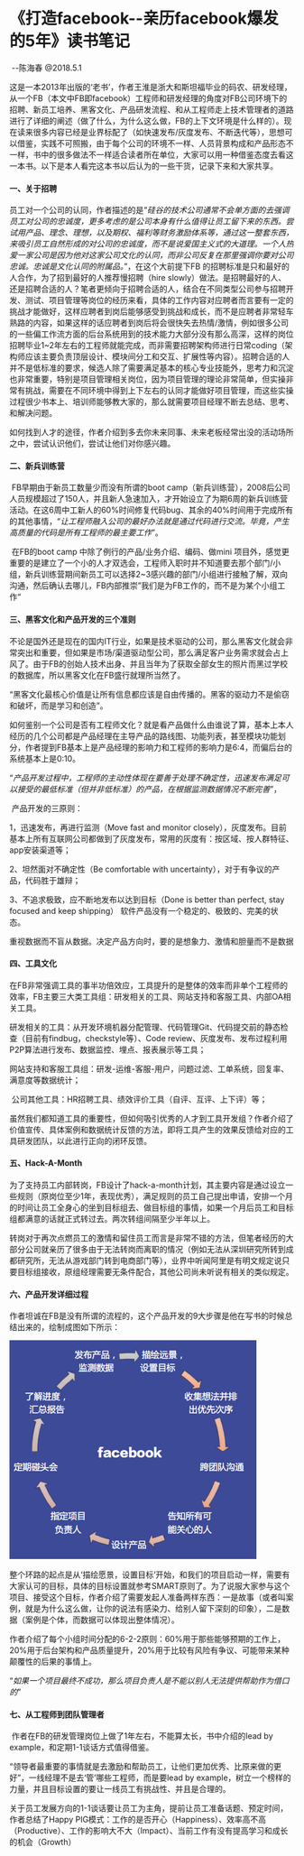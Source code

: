 # 《打造facebook--亲历facebook爆发的5年》读书笔记 

​                                                                                                                                                            --陈海春 @2018.5.1

​	这是一本2013年出版的‘老书’，作者王淮是浙大和斯坦福毕业的码农、研发经理，从一个FB（本文中FB即facebook）工程师和研发经理的角度对FB公司环境下的招聘、新员工培养、黑客文化、产品研发流程、和从工程师走上技术管理者的道路进行了详细的阐述（做了什么，为什么这么做，FB的上下文环境是什么样的）。现在读来很多内容已经是业界标配了（如快速发布/灰度发布、不断迭代等），思想可以借鉴，实践不可照搬，由于每个公司的环境不一样、人员背景构成和产品形态不一样，书中的很多做法不一样适合读者所在单位，大家可以用一种借鉴态度去看这一本书。以下是本人看完这本书以后认为的一些干货，记录下来和大家共享。

#### 	一、关于招聘

​	员工对一个公司的认同，作者描述的是“*硅谷的技术公司通常不会单方面的去强调员工对公司的忠诚度，更多考虑的是公司本身有什么值得让员工留下来的东西。尝试用产品、理念、理想，以及期权、福利等财务激励体系等，通过这一整套东西，来吸引员工自然形成的对公司的忠诚度，而不是说爱国主义式的大道理。一个人热爱一家公司是因为他对这家公司文化的认同，而非公司反复在那里强调你要对公司忠诚。忠诚是文化认同的附属品。*”，在这个大前提下FB 的招聘标准是只和最好的人合作，为了招到最好的人推荐慢招聘（hire slowly）做法。是招聘最好的人、还是招聘合适的人？笔者更倾向于招聘合适的人，结合在不同类型公司参与招聘开发、测试、项目管理等岗位的经历来看，具体的工作内容对应聘者而言要有一定的挑战才能做好，这样应聘者到岗后能够感受到挑战和成长，而不是应聘者非常轻车熟路的内容，如果这样的话应聘者到岗后将会很快失去热情/激情，例如很多公司的一些偏工作流方面的后台系统用到的技术能力大部分没有那么高深，这样的岗位招聘毕业1~2年左右的工程师就能完成，而非需要招聘架构师进行日常coding（架构师应该主要负责顶层设计、模块间分工和交互、扩展性等内容）。招聘合适的人并不是低标准的要求，候选人除了需要满足基本的核心专业技能外，思考力和沉淀也非常重要，特别是项目管理相关岗位，因为项目管理的理论非常简单，但实操非常有挑战，需要在不同环境中得到上下左右的认同才能做好项目管理，而这些实操过程很少书本上、培训师能够教大家的，那么就需要项目经理不断去总结、思考、和解决问题。

​	如何找到人才的途径，作者介绍到多去你未来同事、未来老板经常出没的活动场所之中，尝试认识他们，尝试让他们对你感兴趣。

#### 	二、新兵训练营

​	FB早期由于新员工数量少而没有所谓的boot camp（新兵训练营），2008后公司人员规模超过了150人，并且新人急速加入，才开始设立了为期6周的新兵训练营活动。在这6周中工新人的60%时间修复代码bug、其余的40%时间用于完成所有的其他事情，“*让工程师融入公司的最好办法就是通过代码进行交流。毕竟，产生高质量的代码是所有工程师的最主要工作*”。

​	在FB的boot camp 中除了例行的产品/业务介绍、编码、做mini 项目外，感觉更重要的是建立了一个小的人才双选会，工程师入职时并不知道要去那个部门/小组，新兵训练营期间新员工可以选择2~3感兴趣的部门/小组进行接触了解，双向沟通，然后确认去哪儿，FB内部推崇”我们是为FB工作的，而不是为某个小组工作“

#### 	三、黑客文化和产品开发的三个准则

​	不论是国外还是现在的国内IT行业，如果是技术驱动的公司，那么黑客文化就会非常突出和重要，但如果是市场/渠道驱动型公司，那么满足客户业务需求就会占上风了。由于FB的创始人技术出身、并且当年为了获取全部女生的照片而黑过学校的数据库，所以黑客文化在FB盛行就理所当然了。

​	“黑客文化最核心价值是让所有信息都应该是自由传播的。黑客的驱动力不是偷窃和破坏，而是学习和创造”。

​	如何鉴别一个公司是否有工程师文化？就是看产品做什么由谁说了算，基本上本人经历的几个公司都是产品经理在主导产品的路线图、功能列表，甚至模块功能划分，作者提到FB基本上是产品经理的影响力和工程师的影响力是6:4，而偏后台的系统基本上是0:10。

​	“*产品开发过程中，工程师的主动性体现在要善于处理不确定性，迅速发布满足可以接受的最低标准（但并非低标准）的产品，在根据监测数据情况不断完善*”，

​	产品开发的三原则：

1，迅速发布，再进行监测（Move fast and monitor closely），灰度发布。目前基本上所有互联网公司都做到了灰度发布，常用的灰度有：按区域、按人群特征、app安装渠道等；

2、坦然面对不确定性（Be comfortable with uncertainty），对于有争议的产品，代码胜于雄辩；

3、不追求极致，应不断地发布以达到目标（Done is better than perfect, stay focused and keep shipping）
软件产品没有一个稳定的、极致的、完美的状态。

重视数据而不盲从数据。决定产品方向时，要的是想象力、激情和胆量而不是数据

#### 	四、工具文化

​	在FB非常强调工具的事半功倍效应，工具提升的是整体的效率而非单个工程师的效率，FB主要三大类工具组：研发相关的工具、网站支持和客服工具、内部OA相关工具。

​	研发相关的工具：从开发环境机器分配管理、代码管理Git、代码提交前的静态检查（目前有findbug，checkstyle等）、Code review、灰度发布、发布过程利用P2P算法进行发布、数据监控、埋点、报表展示等工具；

​	网站支持和客服工具组：研发-运维-客服-用户，问题过滤、工单系统，回复率、满意度等数据统计；

​	公司其他工具：HR招聘工具、绩效评价工具（自评、互评、上下评）等；

​	虽然我们都知道工具的重要性，但如何吸引优秀的人才到工具开发组？作者介绍了价值宣传、具体案例和数据统计反馈的方法，即将工具产生的效果反馈给对应的工具研发团队，以此进行正向的闭环反馈。

#### 	五、Hack-A-Month

​	为了支持员工内部转岗，FB设计了hack-a-month计划，其主要内容是通过设立一些规则（原岗位至少1年，表现优秀），满足规则的员工自己提出申请，安排一个月的时间让员工全身心的坐到目标组去、做目标组的事情，如果一个月后员工和目标组都满意的话就正式转过去。两次转组间隔至少半年以上。

​	转岗对于再次点燃员工的激情和留住员工而言是非常不错的方法，但笔者经历的大部分公司就亲历了很多由于无法转岗而离职的情况（例如无法从深圳研究所转到成都研究所，无法从游戏部门转到电商部门等），业界中听闻阿里是有明文规定说只要目标组接收，原组经理需要无条件配合，其他公司尚未听说有相关的类似规定。

#### 	六、产品开发详细过程

​	作者坦诚在FB是没有所谓的流程的，这个产品开发的9大步骤是他在写书的时候总结出来的，绘制成图如下所示：	

![产品流程](/images/product-workflow.png)

​	整个环路的起点是从‘描绘愿景，设置目标’开始，和我们的项目启动一样，需要有大家认可的目标，具体的目标设置就参考SMART原则了。为了说服大家参与这个项目、接受这个目标，作者介绍了需要发起人准备两样东西：一是故事（或者叫案例，就是为什么这么做，让你的说法有感染力、给别人留下深刻的印象），二是数据（案例是个体，而数据可以体现出整体情况）。

​	作者介绍了每个小组时间分配的6-2-2原则：60%用于那些能够预期的工作上，20%用于后台架构和产品质量提升，20%用于比较有风险有争议、可能带来某种颠覆性的后果的事情上。

​	“*如果一个项目最终不成功，那么项目负责人是不能以别人无法提供帮助作为借口的*”

#### 	七、从工程师到团队管理者

​	作者在FB的研发管理岗位上做了1年左右，不能算太长，书中介绍的lead by example，和定期1-1谈话方式值得借鉴。

​	“领导者最重要的事情就是去激励和帮助员工，让他们更加优秀、比原来做的更好”，一线经理不是去‘管’哪些工程师，而是要lead by example，树立一个榜样的力量，并且目标设置的要让一线员工有挑战性、并且是合理的。

​	关于员工发展方向的1-1谈话要让员工为主角，提前让员工准备话题、预定时间，作者总结了Happy PIG模式：工作的是否开心（Happiness）、效率高不高（Productive）、工作的影响大不大（Impact）、当前工作有没有提高学习和成长的机会（Growth）
